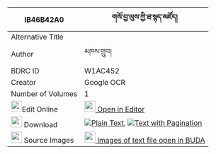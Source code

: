|IB46B42A0|གསོ་བྱ་ལུས་ཀྱི་ཐ་སྙད་མཛོད། 
| --- | --- 
|Alternative Title |
|Author| མཁས་གྲུབ།
|BDRC ID | W1AC452
|Creator | Google OCR
|Number of Volumes| 1
|<img width="25" src="https://img.icons8.com/color/25/000000/edit-property.png">Edit Online| [<img width="25" src="https://avatars.githubusercontent.com/u/45091458?s=200&v=4"> Open in Editor](http://editor.openpecha.org/IB46B42A0)
|<img width="25" src="https://img.icons8.com/fluent/48/000000/download-2.png"/>  Download | [![](https://img.icons8.com/color/20/000000/txt.png)Plain Text](https://github.com/Openpecha/IB46B42A0/releases/download/v1/so_ja_lu_kyi_tanye_dzo_plain_IB46B42A0.zip), [![](https://img.icons8.com/color/20/000000/txt.png)Text with Pagination](https://github.com/Openpecha/IB46B42A0/releases/download/v1/so_ja_lu_kyi_tanye_dzo_pages_IB46B42A0.zip)
|<img width="25" src="https://img.icons8.com/plasticine/100/000000/pictures-folder.png"/>  Source Images | [<img width="25" src="https://library.bdrc.io/icons/BUDA-small.svg"> Images of text file open in BUDA](https://library.bdrc.io/show/bdr:W1AC452)